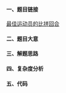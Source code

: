 #### 一、题目链接
[最佳运动员的比拼回合](https://leetcode-cn.com/problems/the-earliest-and-latest-rounds-where-players-compete/)

#### 二、题目大意

#### 三、解题思路

#### 四、复杂度分析

#### 五、代码

```go

```